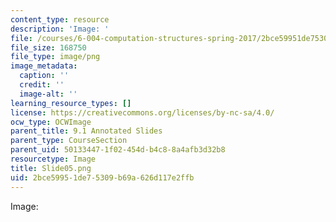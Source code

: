 ```yaml
---
content_type: resource
description: 'Image: '
file: /courses/6-004-computation-structures-spring-2017/2bce59951de75309b69a626d117e2ffb_Slide05.png
file_size: 168750
file_type: image/png
image_metadata:
  caption: ''
  credit: ''
  image-alt: ''
learning_resource_types: []
license: https://creativecommons.org/licenses/by-nc-sa/4.0/
ocw_type: OCWImage
parent_title: 9.1 Annotated Slides
parent_type: CourseSection
parent_uid: 50133447-1f02-454d-b4c8-8a4afb3d32b8
resourcetype: Image
title: Slide05.png
uid: 2bce5995-1de7-5309-b69a-626d117e2ffb
---
```

Image: 